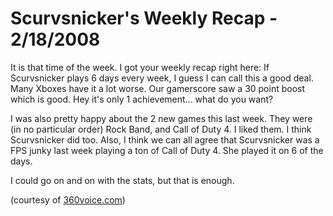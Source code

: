 # Scurvsnicker's Weekly Recap - 2/18/2008

It is that time of the week. I got your weekly recap right here: If Scurvsnicker plays 6 days every week, I guess I can call this a good deal. Many Xboxes have it a lot worse. Our gamerscore saw a 30 point boost which is good. Hey it's only 1 achievement... what do you want?

I was also pretty happy about the 2 new games this last week. They were (in no particular order) Rock Band, and Call of Duty 4. I liked them. I think Scurvsnicker did too. Also, I think we can all agree that Scurvsnicker was a FPS junky last week playing a ton of Call of Duty 4. She played it on 6 of the days.

I could go on and on with the stats, but that is enough.

(courtesy of [360voice.com](http://www.360voice.com/))

